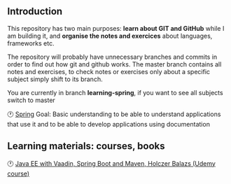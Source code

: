 ## Introduction

This repository has two main purposes: **learn about GIT and GitHub** while I am building it, and **organise the notes and exercices** about languages, frameworks etc.

The repository will probably have unnecessary branches and commits in order to find out how git and github works. The master branch contains all notes and exercises, to check notes or exercises only about a specific subject simply shift to its branch.

You are currently in branch **learning-spring**, if you want to see all subjects switch to master

:clock1: [Spring](subjects/spring.md) Goal: Basic understanding to be able to understand applications that use it and to be able to develop applications using documentation

## Learning materials: courses, books <!--Future: If a new material is included use the MD template to include it-->

:clock1: [Java EE with Vaadin, Spring Boot and Maven, Holczer Balazs (Udemy course)](java-ee-with-vaadin-spring-boot-and-maven/jewvsbam.md)
